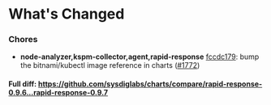 # What's Changed

### Chores
- **node-analyzer,kspm-collector,agent,rapid-response** [fccdc179](https://github.com/sysdiglabs/charts/commit/fccdc1790d42e22c3d605303a4d5f904a0e91439): bump the bitnami/kubectl image reference in charts ([#1772](https://github.com/sysdiglabs/charts/issues/1772))
#### Full diff: https://github.com/sysdiglabs/charts/compare/rapid-response-0.9.6...rapid-response-0.9.7
